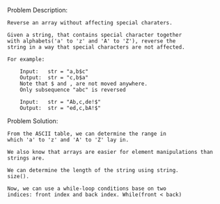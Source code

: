 Problem Description:

	Reverse an array without affecting special charaters.

	Given a string, that contains special character together 
	with alphabets('a' to 'z' and 'A' to 'Z'), reverse the
	string in a way that special characters are not affected.

	For example:

		Input:   str = "a,b$c"
		Output:  str = "c,b$a"
		Note that $ and , are not moved anywhere.  
		Only subsequence "abc" is reversed

		Input:   str = "Ab,c,de!$"
		Output:  str = "ed,c,bA!$"

Problem Solution:

	From the ASCII table, we can determine the range in 
	which 'a' to 'z' and 'A' to 'Z' lay in. 

	We also know that arrays are easier for element manipulations than strings are. 

	We can determine the length of the string using string.
	size().

	Now, we can use a while-loop conditions base on two 
	indices: front index and back index. While(front < back)

	


